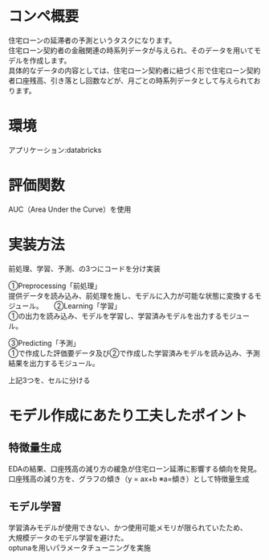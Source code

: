 # コンペ概要
住宅ローンの延滞者の予測というタスクになります。  
住宅ローン契約者の金融関連の時系列データが与えられ、そのデータを用いてモデルを作成します。  
具体的なデータの内容としては、住宅ローン契約者に紐づく形で住宅ローン契約者口座残高、引き落とし回数などが、月ごとの時系列データとして与えられております。

# 環境

アプリケーション:databricks

# 評価関数
AUC（Area Under the Curve）を使用

# 実装方法
前処理、学習、予測、の3つにコードを分け実装

①Preprocessing「前処理」  
提供データを読み込み、前処理を施し、モデルに入力が可能な状態に変換するモジュール。
　
②Learning「学習」  
①の出力を読み込み、モデルを学習し、学習済みモデルを出力するモジュール。

③Predicting「予測」  
①で作成した評価要データ及び②で作成した学習済みモデルを読み込み、予測結果を出力するモジュール。

上記3つを、セルに分ける 

# モデル作成にあたり工夫したポイント

## 特徴量生成

EDAの結果、口座残高の減り方の緩急が住宅ローン延滞に影響する傾向を発見。  
口座残高の減り方を、グラフの傾き（y = ax+b ※a=傾き）として特徴量生成

## モデル学習

学習済みモデルが使用できない、かつ使用可能メモリが限られていたため、  
大規模データのモデル学習を避けた。  
optunaを用いパラメータチューニングを実施
